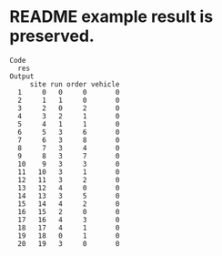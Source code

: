 # README example result is preserved.

    Code
      res
    Output
         site run order vehicle
      1     0   0     0       0
      2     1   1     0       0
      3     2   0     2       0
      4     3   2     1       0
      5     4   1     1       0
      6     5   3     6       0
      7     6   3     8       0
      8     7   3     4       0
      9     8   3     7       0
      10    9   3     3       0
      11   10   3     1       0
      12   11   3     2       0
      13   12   4     0       0
      14   13   3     5       0
      15   14   4     2       0
      16   15   2     0       0
      17   16   4     3       0
      18   17   4     1       0
      19   18   0     1       0
      20   19   3     0       0

